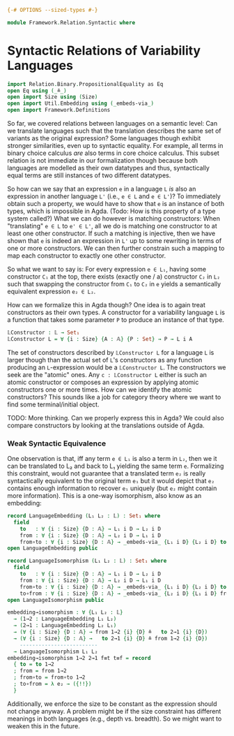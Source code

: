 ```agda
{-# OPTIONS --sized-types #-}

module Framework.Relation.Syntactic where
```

# Syntactic Relations of Variability Languages

```agda
import Relation.Binary.PropositionalEquality as Eq
open Eq using (_≗_)
open import Size using (Size)
open import Util.Embedding using (_embeds-via_)
open import Framework.Definitions
```

So far, we covered relations between languages on a semantic level: Can we translate languages such that the translation describes the same set of variants as the original expression?
Some languages though exhibit stronger similarities, even up to syntactic equality.
For example, all terms in binary choice calculus _are_ also terms in core choice calculus.
This subset relation is not immediate in our formalization though because both languages are modelled as their own datatypes and thus, syntactically equal terms are still instances of two different datatypes.

So how can we say that an expression `e` in a language `L` _is_ also an expression in another language `L'` (i.e., `e ∈ L` and `e ∈ L'`)?
To immediately obtain such a property, we would have to show that `e` is an instance of both types, which is impossible in Agda. (Todo: How is this property of a type system called?) What we can do however is matching constructors: When "translating" `e ∈ L` to `e' ∈ L'`, all we do is matching one constructor to at least one other constructor. If such a matching is injective, then we have shown that `e` is indeed an expression in `L'` up to some rewriting in terms of one or more constructors. We can then further constrain such a mapping to map each constructor to exactly one other constructor.

So what we want to say is: For every expression `e ∈ L₁`, having some constructor `C₁` at the top, there exists (exactly one / a) constructor `C₂` in `L₂` such that swapping the constructor from `C₁` to `C₂` in `e` yields a semantically equivalent expression `e₂ ∈ L₂`.

How can we formalize this in Agda though? One idea is to again treat constructors as their own types. A constructor for a variability language `L` is a function that takes some parameter `P` to produce an instance of that type.
```agda
𝕃Constructor : 𝕃 → Set₁
𝕃Constructor L = ∀ {i : Size} {A : 𝔸} {P : Set} → P → L i A
```
The set of constructors described by `𝕃Constructor L` for a language `L` is larger though than the actual set of `L`'s constructors as any function producing an `L`-expression would be a `𝕃Constructor L`. The constructors we seek are the "atomic" ones. Any `c : 𝕃Constructor L` either is such an atomic constructor or composes an expression by applying atomic constructors one or more times. How can we identify the atomic constructors? This sounds like a job for category theory where we want to find some terminal/initial object.

TODO: More thinking. Can we properly express this in Agda? We could also compare constructors by looking at the translations outside of Agda.

### Weak Syntactic Equivalence

One observation is that, iff any term `e ∈ L₁` is also a term in `L₂`, then we it can be translated to L₂ and back to L₁ yielding the same term `e`.
Formalizing this constraint, would not guarantee that a translated term `e₂` is really syntactically equivalent to the original term `e₁` but it would depict that `e₂` contains enough information to recover `e₁` uniquely (but `e₂` might contain more information). This is a one-way isomorphism, also know as an embedding:
```agda
record LanguageEmbedding (L₁ L₂ : 𝕃) : Set₁ where
  field
    to   : ∀ {i : Size} {D : 𝔸} → L₁ i D → L₂ i D
    from : ∀ {i : Size} {D : 𝔸} → L₂ i D → L₁ i D
    from∘to : ∀ {i : Size} {D : 𝔸} → _embeds-via_ {L₁ i D} {L₂ i D} to from
open LanguageEmbedding public

record LanguageIsomorphism (L₁ L₂ : 𝕃) : Set₁ where
  field
    to   : ∀ {i : Size} {D : 𝔸} → L₁ i D → L₂ i D
    from : ∀ {i : Size} {D : 𝔸} → L₂ i D → L₁ i D
    from∘to : ∀ {i : Size} {D : 𝔸} → _embeds-via_ {L₁ i D} {L₂ i D} to from
    to∘from : ∀ {i : Size} {D : 𝔸} → _embeds-via_ {L₂ i D} {L₁ i D} from to
open LanguageIsomorphism public

embedding→isomorphism : ∀ {L₁ L₂ : 𝕃}
  → (1→2 : LanguageEmbedding L₁ L₂)
  → (2→1 : LanguageEmbedding L₂ L₁)
  → (∀ {i : Size} {D : 𝔸} → from 1→2 {i} {D} ≗   to 2→1 {i} {D})
  → (∀ {i : Size} {D : 𝔸} →   to 2→1 {i} {D} ≗ from 1→2 {i} {D})
    -------------------------
  → LanguageIsomorphism L₁ L₂
embedding→isomorphism 1→2 2→1 f≡t t≡f = record
  { to = to 1→2
  ; from = from 1→2
  ; from∘to = from∘to 1→2
  ; to∘from = λ e₂ → ({!!})
  }
```
Additionally, we enforce the size to be constant as the expression should not change anyway. A problem might be if the size constraint has different meanings in both languages (e.g., depth vs. breadth). So we might want to weaken this in the future.

